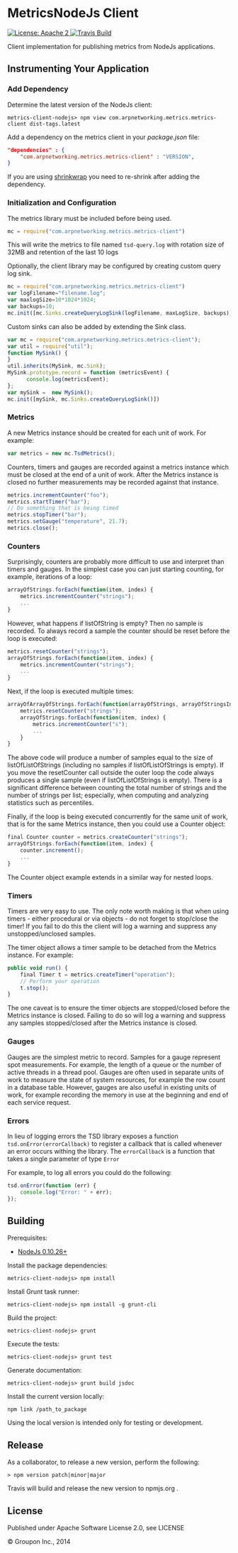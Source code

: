 MetricsNodeJs Client
====================

<a href="https://raw.githubusercontent.com/ArpNetworking/metrics-client-nodejs/master/LICENSE">
    <img src="https://img.shields.io/hexpm/l/plug.svg"
         alt="License: Apache 2">
</a>
<a href="https://travis-ci.org/ArpNetworking/metrics-client-nodejs/">
    <img src="https://travis-ci.org/ArpNetworking/metrics-client-nodejs.png"
         alt="Travis Build">
</a>

Client implementation for publishing metrics from NodeJs applications.


Instrumenting Your Application
------------------------------

### Add Dependency

Determine the latest version of the NodeJs client:

    metrics-client-nodejs> npm view com.arpnetworking.metrics.metrics-client dist-tags.latest

Add a dependency on the metrics client in your *package.json* file:

```json
"dependencies" : {
    "com.arpnetworking.metrics.metrics-client" : "VERSION",
}
```

If you are using [shrinkwrap](https://www.npmjs.org/doc/cli/npm-shrinkwrap.html) you need to re-shrink after adding the dependency.

### Initialization and Configuration

The metrics library must be included before being used.

```javascript
mc = require("com.arpnetworking.metrics.metrics-client")
```

This will write the metrics to file named ```tsd-query.log``` with rotation size of 32MB and retention of the last 10 logs

Optionally, the client library may be configured by creating custom query log sink.

```javascript
mc = require("com.arpnetworking.metrics.metrics-client")
var logFilename="filename.log";
var maxlogSize=10*1024*1024;
var backups=10;
mc.init([mc.Sinks.createQueryLogSink(logFilename, maxLogSize, backups)]);
```

Custom sinks can also be added by extending the Sink class.

```javascript
var mc = require("com.arpnetworking.metrics.metrics-client");
var util = require("util");
function MySink() {
}
util.inherits(MySink, mc.Sink);
MySink.prototype.record = function (metricsEvent) {
      console.log(metricsEvent);
};
var mySink =  new MySink();
mc.init([mySink, mc.Sinks.createQueryLogSink()])
```

### Metrics

A new Metrics instance should be created for each unit of work.  For example:

```javascript
var metrics = new mc.TsdMetrics();
```

Counters, timers and gauges are recorded against a metrics instance which must be closed at the end of a unit of work.  After the Metrics instance is closed no further measurements may be recorded against that instance.

```javascript
metrics.incrementCounter("foo");
metrics.startTimer("bar");
// Do something that is being timed
metrics.stopTimer("bar");
metrics.setGauge("temperature", 21.7);
metrics.close();
```

### Counters

Surprisingly, counters are probably more difficult to use and interpret than timers and gauges.  In the simplest case you can just starting counting, for example, iterations of a loop:

```javascript
arrayOfStrings.forEach(function(item, index) {
    metrics.incrementCounter("strings");
    ...
}
```

However, what happens if listOfString is empty? Then no sample is recorded. To always record a sample the counter should be reset before the loop is executed:

```javascript
metrics.resetCounter("strings");
arrayOfStrings.forEach(function(item, index) {
    metrics.incrementCounter("strings");
    ...
}
```

Next, if the loop is executed multiple times:

```javascript
arrayOfArrayOfStrings.forEach(function(arrayOfStrings, arrayOfStringsIndex) {
    metrics.resetCounter("strings");
    arrayOfStrings.forEach(function(item, index) {
        metrics.incrementCounter("s");
        ...
    }
}
```

The above code will produce a number of samples equal to the size of listOfListOfStrings (including no samples if listOfListOfStrings is empty).  If you move the resetCounter call outside the outer loop the code always produces a single sample (even if listOfListOfStrings is empty).  There is a significant difference between counting the total number of strings and the number of strings per list; especially, when computing and analyzing statistics such as percentiles. 

Finally, if the loop is being executed concurrently for the same unit of work, that is for the same Metrics instance, then you could use a Counter object:

```javascript
final Counter counter = metrics.createCounter("strings");
arrayOfStrings.forEach(function(item, index) {
    counter.increment();
    ...
}
```

The Counter object example extends in a similar way for nested loops.

### Timers

Timers are very easy to use. The only note worth making is that when using timers - either procedural or via objects - do not forget to stop/close the timer!  If you fail to do this the client will log a warning and suppress any unstopped/unclosed samples.

The timer object allows a timer sample to be detached from the Metrics instance.  For example:  

```javascript
public void run() {
    final Timer t = metrics.createTimer("operation");
    // Perform your operation
    t.stop();
}
```

The one caveat is to ensure the timer objects are stopped/closed before the Metrics instance is closed.  Failing to do so will log a warning and suppress any samples stopped/closed after the Metrics instance is closed.
 
### Gauges

Gauges are the simplest metric to record.  Samples for a gauge represent spot measurements. For example, the length of a queue or the number of active threads in a thread pool.  Gauges are often used in separate units of work to measure the state of system resources, for example the row count in a database table.  However, gauges are also useful in existing units of work, for example recording the memory in use at the beginning and end of each service request.

### Errors

In lieu of logging errors the TSD library exposes a function ```tsd.onError(errorCallback)``` to register a callback
that is called whenever an error occurs withing the library. The ```errorCallback``` is a function that takes a single
parameter of type ```Error```

For example, to log all errors you could do the following:

```javascript
tsd.onError(function (err) {
    console.log("Error: " + err);
});
```

Building
--------

Prerequisites:
* [NodeJs 0.10.26+](http://nodejs.org/download/)

Install the package dependencies:

    metrics-client-nodejs> npm install

Install Grunt task runner:

    metrics-client-nodejs> npm install -g grunt-cli

Build the project:

    metrics-client-nodejs> grunt

Execute the tests:
  
    metrics-client-nodejs> grunt test

Generate documentation:

    metrics-client-nodejs> grunt build jsdoc

Install the current version locally:

    npm link /path_to_package

Using the local version is intended only for testing or development. 

Release
-------

As a collaborator, to release a new version, perform the following:

    > npm version patch|minor|major

Travis will build and release the new version to npmjs.org .

License
-------

Published under Apache Software License 2.0, see LICENSE

&copy; Groupon Inc., 2014
